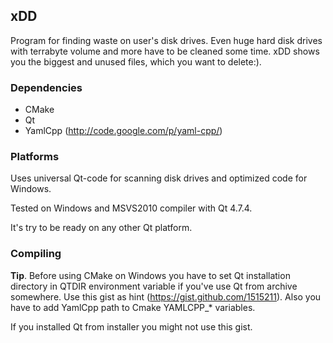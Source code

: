 ## xDD

Program for finding waste on user's disk drives. Even huge hard disk drives with terrabyte volume and more have to be cleaned some time. xDD shows you the biggest and unused files, which you want to delete:).

### Dependencies
- CMake
- Qt
- YamlCpp (http://code.google.com/p/yaml-cpp/)

### Platforms
Uses universal Qt-code for scanning disk drives and optimized code for Windows.

Tested on Windows and MSVS2010 compiler with Qt 4.7.4.

It's try to be ready on any other Qt platform.

### Compiling

**Tip**.
Before using CMake on Windows you have to set Qt installation directory in QTDIR environment variable if you've use Qt from archive somewhere.
Use this gist as hint (https://gist.github.com/1515211). Also you have to add YamlCpp path to Cmake YAMLCPP_* variables.

If you installed Qt from installer you might not use this gist.
